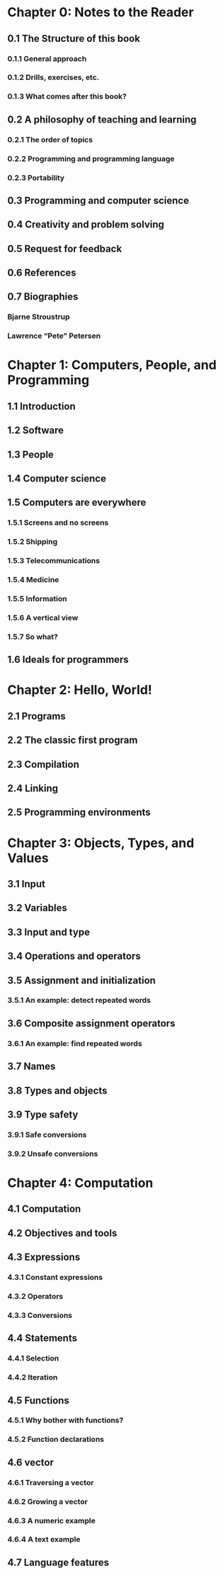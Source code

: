 # Chapter 0: Notes to the Reader

## 0.1 The Structure of this book

### 0.1.1 General approach

### 0.1.2 Drills, exercises, etc.

### 0.1.3 What comes after this book? 

## 0.2 A philosophy of teaching and learning 

### 0.2.1 The order of topics 

### 0.2.2 Programming and programming language 

### 0.2.3 Portability 

## 0.3 Programming and computer science 

## 0.4 Creativity and problem solving 

## 0.5 Request for feedback 

## 0.6 References

## 0.7 Biographies 

### Bjarne Stroustrup 

### Lawrence “Pete” Petersen 

# Chapter 1: Computers, People, and Programming

## 1.1 Introduction

## 1.2 Software

## 1.3 People

## 1.4 Computer science

## 1.5 Computers are everywhere

### 1.5.1 Screens and no screens

### 1.5.2 Shipping

### 1.5.3 Telecommunications 

### 1.5.4 Medicine 

### 1.5.5 Information 

### 1.5.6 A vertical view 

### 1.5.7 So what? 

## 1.6 Ideals for programmers

# Chapter 2: Hello, World! 

## 2.1 Programs 

## 2.2 The classic first program 

## 2.3 Compilation

## 2.4 Linking 

## 2.5 Programming environments 

# Chapter 3: Objects, Types, and Values 

## 3.1 Input 

## 3.2 Variables

## 3.3 Input and type

## 3.4 Operations and operators 

## 3.5 Assignment and initialization

### 3.5.1 An example: detect repeated words 

## 3.6 Composite assignment operators

### 3.6.1 An example: find repeated words

## 3.7 Names

## 3.8 Types and objects 

## 3.9 Type safety

### 3.9.1 Safe conversions

### 3.9.2 Unsafe conversions 

# Chapter 4: Computation 

## 4.1 Computation

## 4.2 Objectives and tools

## 4.3 Expressions

### 4.3.1 Constant expressions 

### 4.3.2 Operators 

### 4.3.3 Conversions 

## 4.4 Statements 

### 4.4.1 Selection

### 4.4.2 Iteration

## 4.5 Functions 

### 4.5.1 Why bother with functions?

### 4.5.2 Function declarations 

## 4.6 vector 

### 4.6.1 Traversing a vector 

### 4.6.2 Growing a vector 

### 4.6.3 A numeric example

### 4.6.4 A text example

## 4.7 Language features 
